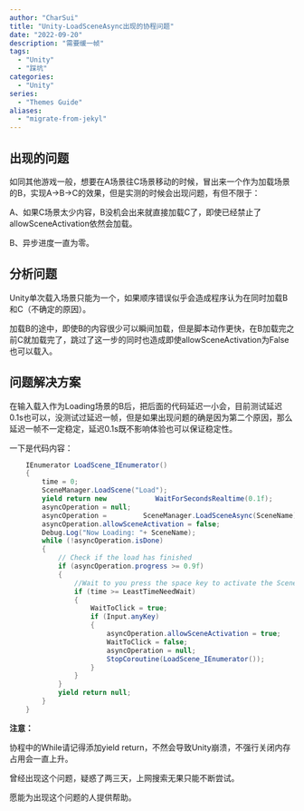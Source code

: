 ```yaml
---
author: "CharSui"
title: "Unity-LoadSceneAsync出现的协程问题"
date: "2022-09-20"
description: "需要缓一帧"
tags:
  - "Unity"
  - "踩坑"
categories:
  - "Unity"
series:
  - "Themes Guide"
aliases:
  - "migrate-from-jekyl"
---
```


## 出现的问题

如同其他游戏一般，想要在A场景往C场景移动的时候，冒出来一个作为加载场景的B，实现A->B->C的效果，但是实测的时候会出现问题，有但不限于：

A、如果C场景太少内容，B没机会出来就直接加载C了，即使已经禁止了allowSceneActivation依然会加载。

B、异步进度一直为零。



## 分析问题

Unity单次载入场景只能为一个，如果顺序错误似乎会造成程序认为在同时加载B和C（不确定的原因）。



加载B的途中，即使B的内容很少可以瞬间加载，但是脚本动作更快，在B加载完之前C就加载完了，跳过了这一步的同时也造成即使allowSceneActivation为False也可以载入。



## 问题解决方案

在输入载入作为Loading场景的B后，把后面的代码延迟一小会，目前测试延迟0.1s也可以，没测试过延迟一帧，但是如果出现问题的确是因为第二个原因，那么延迟一帧不一定稳定，延迟0.1s既不影响体验也可以保证稳定性。



一下是代码内容：

```c#
    IEnumerator LoadScene_IEnumerator()
    {
        time = 0;
        SceneManager.LoadScene("Load");
        yield return new 			WaitForSecondsRealtime(0.1f);
        asyncOperation = null;
        asyncOperation =         SceneManager.LoadSceneAsync(SceneName);
        asyncOperation.allowSceneActivation = false;
        Debug.Log("Now Loading: "+ SceneName);
        while (!asyncOperation.isDone)
        {
            // Check if the load has finished
            if (asyncOperation.progress >= 0.9f)
            {
                //Wait to you press the space key to activate the Scene
                if (time >= LeastTimeNeedWait)
                {
                    WaitToClick = true;
                    if (Input.anyKey)
                    {
                        asyncOperation.allowSceneActivation = true;
                        WaitToClick = false;
                        asyncOperation = null;
                        StopCoroutine(LoadScene_IEnumerator());
                    }
                }
            }
            yield return null;
        }
    }
```

__注意：__

协程中的While请记得添加yield return，不然会导致Unity崩溃，不强行关闭内存占用会一直上升。



曾经出现这个问题，疑惑了两三天，上网搜索无果只能不断尝试。

愿能为出现这个问题的人提供帮助。



